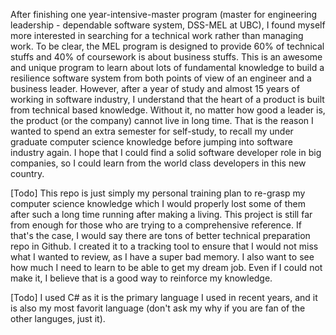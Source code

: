 After finishing one year-intensive-master program (master for engineering leadership - dependable software system, DSS-MEL at UBC), I found myself more interested in searching for a technical work rather than managing work. To be clear, the MEL program is designed to provide 60% of technical stuffs and 40% of coursework is about business stuffs. This is an awesome and unique program to learn about lots of fundamental knowledge to build a resilience software system from both points of view of an engineer and a business leader. However, after a year of study and almost 15 years of working in software industry, I understand that the heart of a product is built from technical based knowledge. Without it, no matter how good a leader is, the product (or the company) cannot live in long time. That is the reason I wanted to spend an extra semester for self-study, to recall my under graduate computer science knowledge before jumping into software industry again. I hope that I could find a solid software developer role in big companies, so I could learn from the world class developers in this new country.


[Todo] This repo is just simply my personal training plan to re-grasp my computer science knowledge which I would properly lost some of them after such a long time running after making a living. This project is still far from enough for those who are trying to a comprehensive reference. If that's the case, I would say there are tons of better technical preparation repo in Github. I created it to a tracking tool to ensure that I would not miss what I wanted to review, as I have a super bad memory. I also want to see how much I need to learn to be able to get my dream job. Even if I could not make it, I believe that is a good way to reinforce my knowledge.


[Todo] I used C# as it is the primary language I used in recent years, and it is also my most favorit language (don't ask my why if you are fan of the other languges, just it). 
